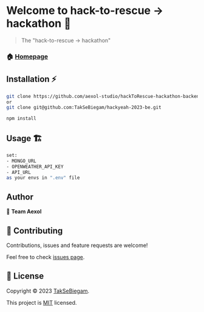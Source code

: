 # Welcome to hack-to-rescue -> hackathon :book:

> The &#34;hack-to-rescue -> hackathon&#34;

### :house: [Homepage](https://github.com/aexol-studio/hackToRescue-hackathon-backend)

## Installation :zap:

<!-- prettier-ignore -->
```sh
git clone https://github.com/aexol-studio/hackToRescue-hackathon-backend.git
or
git clone git@github.com:TakSeBiegam/hackyeah-2023-be.git
```

<!-- prettier-ignore -->
```sh
npm install 
```

## Usage 🏗️

<!-- prettier-ignore -->
```sh
set:
- MONGO_URL
- OPENWEATHER_API_KEY
- API_URL
as your envs in ".env" file
```

## Author

👤 **Team Aexol**

## 🤝 Contributing

Contributions, issues and feature requests are welcome!

Feel free to check [issues page](https://github.com/aexol-studio/hackToRescue-hackathon-backend/issues).

## 📝 License

Copyright © 2023 [TakSeBiegam](https://github.com/TakSeBiegam/).

This project is [MIT](https://github.com/aexol-studio/hackToRescue-hackathon-backend/blob/master/LICENSE) licensed.
